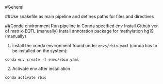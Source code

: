 #General

##Use snakefile as main pipeline and defines paths for files and directives 

##Conda environment 
Run pipeline in Conda specified env 
Install Github ver of matrix-EQTL (manually)
Install annotation package for methylation hg19 (manually)

1. install the conda environment found under `envs/rbio.yaml` (conda has to be installed on the system):
```
conda env create -f envs/rbio.yaml
``` 
2. Activate env after installation 
```
conda activate rbio
``` 

